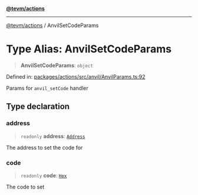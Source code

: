 [**@tevm/actions**](../README.md)

***

[@tevm/actions](../globals.md) / AnvilSetCodeParams

# Type Alias: AnvilSetCodeParams

> **AnvilSetCodeParams**: `object`

Defined in: [packages/actions/src/anvil/AnvilParams.ts:92](https://github.com/evmts/tevm-monorepo/blob/main/packages/actions/src/anvil/AnvilParams.ts#L92)

Params for `anvil_setCode` handler

## Type declaration

### address

> `readonly` **address**: [`Address`](Address.md)

The address to set the code for

### code

> `readonly` **code**: [`Hex`](Hex.md)

The code to set
